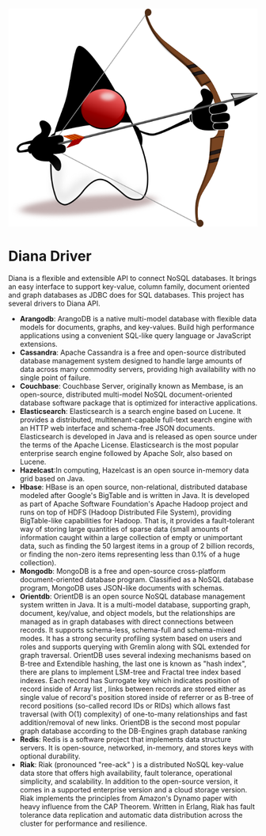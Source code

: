 ![Diana Project](https://github.com/JNOSQL/diana-site/blob/master/images/duke-diana.png)

# Diana Driver


Diana is a flexible and extensible API to connect NoSQL databases. It brings an easy interface to support key-value, column family, document oriented and graph databases as JDBC does for SQL databases. This project has several drivers to Diana API.



* **Arangodb**: ArangoDB is a native multi-model database with flexible data models for documents, graphs, and key-values. Build high performance applications using a convenient SQL-like query language or JavaScript extensions. 
* **Cassandra**: Apache Cassandra is a free and open-source distributed database management system designed to handle large amounts of data across many commodity servers, providing high availability with no single point of failure.
* **Couchbase**: Couchbase Server, originally known as Membase, is an open-source, distributed multi-model NoSQL document-oriented database software package that is optimized for interactive applications.
* **Elasticsearch**: Elasticsearch is a search engine based on Lucene. It provides a distributed, multitenant-capable full-text search engine with an HTTP web interface and schema-free JSON documents. Elasticsearch is developed in Java and is released as open source under the terms of the Apache License. Elasticsearch is the most popular enterprise search engine followed by Apache Solr, also based on Lucene.
* **Hazelcast**:In computing, Hazelcast is an open source in-memory data grid based on Java. 
* **Hbase**: HBase is an open source, non-relational, distributed database modeled after Google's BigTable and is written in Java. It is developed as part of Apache Software Foundation's Apache Hadoop project and runs on top of HDFS (Hadoop Distributed File System), providing BigTable-like capabilities for Hadoop. That is, it provides a fault-tolerant way of storing large quantities of sparse data (small amounts of information caught within a large collection of empty or unimportant data, such as finding the 50 largest items in a group of 2 billion records, or finding the non-zero items representing less than 0.1% of a huge collection).
* **Mongodb**: MongoDB is a free and open-source cross-platform document-oriented database program. Classified as a NoSQL database program, MongoDB uses JSON-like documents with schemas.
* **Orientdb**: OrientDB is an open source NoSQL database management system written in Java. It is a multi-model database, supporting graph, document, key/value, and object models, but the relationships are managed as in graph databases with direct connections between records. It supports schema-less, schema-full and schema-mixed modes. It has a strong security profiling system based on users and roles and supports querying with Gremlin along with SQL extended for graph traversal. OrientDB uses several indexing mechanisms based on B-tree and Extendible hashing, the last one is known as "hash index", there are plans to implement LSM-tree and Fractal tree index based indexes. Each record has Surrogate key which indicates position of record inside of Array list , links between records are stored either as single value of record's position stored inside of referrer or as B-tree of record positions (so-called record IDs or RIDs) which allows fast traversal (with O(1) complexity) of one-to-many relationships and fast addition/removal of new links. OrientDB is the second most popular graph database according to the DB-Engines graph database ranking
* **Redis**: Redis is a software project that implements data structure servers. It is open-source, networked, in-memory, and stores keys with optional durability.
* **Riak**: Riak (pronounced "ree-ack" ) is a distributed NoSQL key-value data store that offers high availability, fault tolerance, operational simplicity, and scalability. In addition to the open-source version, it comes in a supported enterprise version and a cloud storage version. Riak implements the principles from Amazon's Dynamo paper with heavy influence from the CAP Theorem. Written in Erlang, Riak has fault tolerance data replication and automatic data distribution across the cluster for performance and resilience.
